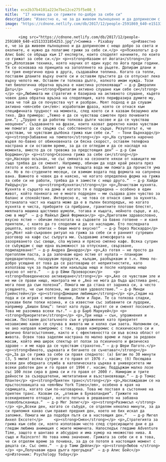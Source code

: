 ```yaml
---
title: ece2b37b4101a223e7be12ce275f5e08_t
mitle:  "17 начина да се грижите по-добре за себе си"
description: "Известно е, че за да живеем пълноценно и да допринесем с нещо добро за света и околните, е нужно да полагаме грижи за себе си. Психологът д-р Алис Бойс се обръща към 17 експерти, които споделят начините, по които се грижат за себе си. Назаем от йогата „Използвам техника, която научих от един курс по …"
image: "https://cdnone.netlify.com/db/2017/12/people-2591869_640-e1513331854253.jpg"
---
```


          <img src="https://cdnone.netlify.com/db/2017/12/people-2591869_640-e1513331854253.jpg"/>Снимка - Pixabay        <p>Известно е, че за да живеем пълноценно и да допринесем с нещо добро за света и околните, е нужно да полагаме грижи за себе си.</p> <p>Психологът д-р Алис Бойс се обръща към 17 експерти, които споделят начините, по които се грижат за себе си.</p> <p><strong>Назаем от йогата</strong></p> <p>„Използвам техника, която научих от един курс по йога преди години. Тя се основава на принципа на затоплянето на ръцете. Допирам длани и ги трия енергично една в друга, създавайки топлина. Когато са топли, поставям дланите върху очите си и оставям пръстите да се отпуснат леко върху челото ми. Оставям ги толкова дълго, колкото имам нужда. Този тип биологична обратна връзка е наистина успокояваща“ – д-р Джералин Датц</p>     <p><strong>Прилагам активно слушане към себе си</strong></p> <p>„Любимата ми стратегия е базирана на активното слушане, където човек дава обратна връзка на споделящия, като перифразира думите му, така че той да се почувства чут и разбран. Моят подход е да слушам активно <em>себе си</em>: изработвам фраза, която се отнася към специфичната трудност на момента, след което си я казвам безшумно или тихо. Два примера: „Тежко е да се чувстваш самотен през почивните дни.“; „Трудно е да работиш толкова дълги часове и да се чувстваш неоценен“. Създаването на фрази, които казват директно какво чувствам ми помагат да се свържа със собственото си сърце. Резултатът е, че чувствам, че чувствам дълбока грижа към себе си.“  – Тони Бърнхард</p> <p><strong>Забавяне на темпото</strong></p> <p>„На сутринта нарочно вървя по-бавно от обикновената си бясна скорост, оставям телефона настрана и си оставям време, за да се огледам и да се насладя на момента, вместо да се тревожа за предстоящия ден“ – д-р Сам Бордман</p> <p><strong>Сезонна грижа за себе си</strong></p> <p>„Наскоро осъзнах, че със смяната на сезоните някои от навиците ми също трябва да се сменят. Например, обичам да ходя край реката през лятото и есента. Белият шум на течащата вода ми помага да прочистя ума си. Но в по-студените месеци, си взимам водата под формата на сапунена вана. Важното е човек да е наясно, че когато определена форма на грижа за себе си не работи, трябва да я замести с нещо друго.“  – д-р Хайди Рийдър</p>     <p><strong>Кухнята</strong></p> <p>„Почиствам кухнята. Кухнята е сърцето на дома и когато тя е подредена – особено в един живот, който понякога не е много подреден – ми създава дзен чувство за баланс и спокойствие. Интересно е, че това се отнася само за кухнята. Останалата част на къщата може да е в пълен безпорядък, но когато кухнята е чиста, приборите са прибрани, гранитните плотове блестят, миялната машина щастливо шумоли, тогава и къщата, нейното сърце, и аз, сме в мир“  – д-р Майкъл Джей Формика</p> <p>„Приготвям здравословно, вкусно ястие – обичам леснотата на съдовете за бавно готвене – и каня приятели, с които да го споделим и да се насладим. Ето последната рецепта, която опитах – беше много вкусно!“  – д-р Терез Маскардо</p> <p>„Моят най-съкровен ритуал на грижа за себе си е ранният сутрешен разговор на кафе със съпруга ми. Създаваме атмосферата на зазоряването със свещи, спа музика и прясно смляно кафе. Всяка сутрин се събуждам с още една възможност за отпускане, свързване, подмладяване!“ – д-р Андреа Динардо</p> <p>„Аз готвя – не просто да претоплям паста, а да започвам едно ястие от нулата – планирам предварително, пазарувам продукти, кълцам, разбърквам и т.н. Няма по-добро усещане от това да се разтовариш от неприятностите, като използваш чук за пържоли или накълцаш нещо и после направиш нещо вкусно от него.“   – д-р Ейми Прзеворски</p>     <p><strong>Поведенческо активиране</strong></p> <p>„Ако се чувствам зле и не ми се прави нищо, мантрата ми е „Ако не мога да бъда щастлива днес, мога поне да съм полезна“. Помага ми да стана от задника си, а често усещането, че съм полезна, ми доставя удоволствие.“ – д-р Минди Грийнстейн</p> <p><strong>Домашни любимци</strong></p> <p>„Сядам на пода и си играя с моите бишони, Лили и Лари. Те са толкова сладки, пухкави бели топки козина, и са известни със забавните си лудории, например „Бишон Блиц“: тичат като луди, въртят се и сменят посоките. Това ме разсмива всеки път.“ – д-р Барб Маркуей</p> <p><strong>Приоритети</strong></p> <p>„Три неща – сън, упражнения и масаж. Поставям достатъчното сън и упражнения като приоритет независимо какво се случва в живота ми и колко съм заета. Напомням си, че ако направя компромис с тях, правя компромис с психическото си и физично благосъстояние, както и с ефективността си във всяка област от живота. Освен това заделям настрана по малко време и пари за редовен масаж, който има широк спектър от ползи за психичното и физическо здраве – и ме кара да се чувствам страхотно.“ – д-р Шери Пагото.</p>     <p><strong>Виното, църквата и бягането се съчетават</strong></p> <p>„За да се грижа за себе си правя следното: (а) Бягам по 30 минути (3, 5 мили) всяка сутрин и го правя от 1976 г. насам; (б) Посещава всеки ден обедната служба в католическата църква в университета ми всеки работен ден и го правя от 1994 г. насам; Поддържам малко лозе със 100 лози сира в дома си и го правя от 2000 г. Намирам и трите дейности за съзерцателни, метитативни и възстановяващи.“ – д-р Томас Планте</p> <p><strong>Приятен транс</strong></p> <p>„Наслаждавам се на кръстословицата на <em>New York Times</em>, особено в края на седмицата, когато съм по-натоварена. Това ме поставя в състояние на приятен транс. Казвам си, „отивам в Букволандия“. Грижите на всекидневието отпадат, когато потъна в решаването на забавна главоблъсканица.“  – д-р Мег Зелиг</p> <p><strong>Размисъл </strong></p> <p>„Всеки ден, когато се събудя, се отделям няколко минути, за да си припомня какво съм правил предния ден, което не бих искал да запомня. Помага ми да подобря пътя си в настоящия ден.“   – д-р Мигел Анхел Ексотет</p>     <p><strong>Смях</strong></p> <p>„Стратегията за грижа към себе си, която използвам често след стресиращите дни е да гледам любима анимация с моите момичета. Напоследък гледаме Adventure Time, защото е шантаво и абсурдно и има хумор на множество нива. А също и Raincorn! Но това няма значение. Грижата за себе си е в това, че си отделям време за почивка, за да се потопя в настоящия момент с децата си. Със смях.“  – д-р Тами Дейли</p> <p><strong>Любов </strong></p> <p>„Получавам една дълга прегръдка“  – д-р Алис Бойс</p> <p>Източник: Psychology Today</p>        